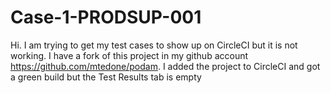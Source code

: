 # Case-1-PRODSUP-001
Hi. I am trying to get my test cases to show up on CircleCI but it is not working. I have a fork of this project in my github account https://github.com/mtedone/podam. I added the project to CircleCI and got a green build but the Test Results tab is empty
